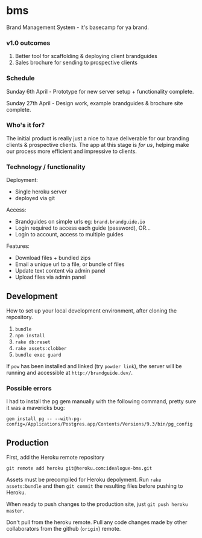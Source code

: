 bms
===

Brand Management System - it's basecamp for ya brand.

### v1.0 outcomes 

1. Better tool for scaffolding & deploying client brandguides
2. Sales brochure for sending to prospective clients


### Schedule

Sunday 6th April - Prototype for new server setup + functionality complete.

Sunday 27th April - Design work, example brandguides & brochure site complete.


### Who's it for?

The initial product is really just a nice to have deliverable for our branding clients & prospective clients. The app at this stage is _for us_, helping make our process more efficient and impressive to clients.


### Technology / functionality

Deployment:
- Single heroku server 
- deployed via git

Access:
- Brandguides on simple urls eg: `brand.brandguide.io`
- Login required to access each guide (password), OR…
- Login to account, access to multiple guides

Features:
- Download files + bundled zips
- Email a unique url to a file, or bundle of files
- Update text content via admin panel
- Upload files via admin panel


## Development

How to set up your local development environment, after cloning the repository.

1. `bundle`
2. `npm install`
3. `rake db:reset`
4. `rake assets:clobber`
5. `bundle exec guard`

If `pow` has been installed and linked (try `powder link`), the server will be running and accessible at `http://brandguide.dev/`.

### Possible errors

I had to install the pg gem manually with the following command, pretty sure it was a mavericks bug:

`gem install pg -- --with-pg-config=/Applications/Postgres.app/Contents/Versions/9.3/bin/pg_config`


## Production

First, add the Heroku remote repository

`git remote add heroku git@heroku.com:idealogue-bms.git`

Assets must be precompiled for Heroku depolyment. Run `rake assets:bundle` and then `git commit` the resulting files before pushing to Heroku.

When ready to push changes to the production site, just `git push heroku master`.

Don't pull from the heroku remote. Pull any code changes made by other collaborators from the github (`origin`) remote.
